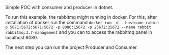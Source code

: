 Simple POC with consumer and producer in dotnet.

To run this example, the rabbitmq might running in docker. For this, after installation of docker run the command 
`docker run -d --hostname rabbit -p 5671-5672:5671-5672 -p 8080:15672 -p 25672:25672 --name rabbit rabbitmq:3.7-management`
and you can to access the rabbitmq panel in localhost:8080.

The next step you can run the project Producer and Consumer.
